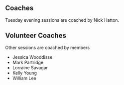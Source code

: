 Coaches
---
Tuesday evening sessions are coached by Nick Hatton.

Volunteer Coaches
---
Other sessions are coached by members

- Jessica Wooddisse
- Mark Partridge
- Lorraine Savagar
- Kelly Young
- William Lee
